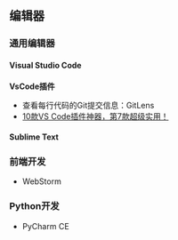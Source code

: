 ## 编辑器

### 通用编辑器

#### Visual Studio Code

**VsCode插件**
* 查看每行代码的Git提交信息：GitLens
* [10款VS Code插件神器，第7款超级实用！](https://zhuanlan.zhihu.com/p/111004160?hmsr=toutiao.io&utm_medium=toutiao.io&utm_source=toutiao.io)

#### Sublime Text

### 前端开发

* WebStorm

### Python开发

* PyCharm CE